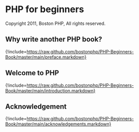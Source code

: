 # PHP for beginners
Copyright 2011, Boston PHP, All rights reserved.

## Why write another PHP book?
{!include=https://raw.github.com/bostonphp/PHP-Beginners-Book/master/main/preface.markdown}

## Welcome to PHP
{!include=https://raw.github.com/bostonphp/PHP-Beginners-Book/master/main/introduction.markdown}

## Acknowledgement
{!include=https://raw.github.com/bostonphp/PHP-Beginners-Book/master/main/acknowledgements.markdown}